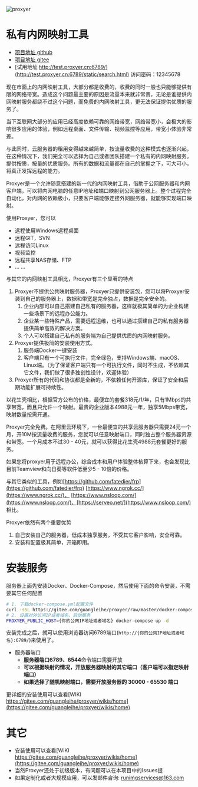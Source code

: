
![proxyer](https://gitee.com/guangleihe/proxyer/raw/master/img/logo.png)

# 私有内网映射工具

- [项目地址 github](https://github.com/khvysofq/proxyer)
- [项目地址 gitee](https://gitee.com/guangleihe/proxyer)
- [试用地址 http://test.proxyer.cn:6789/](http://test.proxyer.cn:6789/static/search.html) 访问密码：12345678

现在市面上的内网映射工具，大部分都是收费的，收费的同时一般也只能够提供有限的网络带宽。造成这个问题最主要的原因是流量本来就非常贵，无论是谁提供内网映射服务都绕不过这个问题，而免费的内网映射工具，更无法保证提供优质的服务了。

当下互联网大部分的应用已经高度依赖可靠的网络带宽，网络带宽小，会极大的影响很多应用的体验，例如远程桌面、文件传输、视频监控等应用，带宽小体验非常差。

与此同时，云服务器的租用变得越来越简单，按流量收费的这种模式也逐渐兴起，在这种情况下，我们完全可以选择为自己或者团队搭建一个私有的内网映射服务。提供按质，按量的优质服务。所有的数据和流量都在自己的掌握之下，可大可小，将真正发挥远程的能力。

Proxyer是一个允许随意搭建的新一代的内网映射工具，借助于公网服务器和内网客户端，可以将内网电脑的任意IP地址和端口映射到公网服务器上。整个过程完全自动化，对内网的依赖极小，只要客户端能够连接外网服务器，就能够实现端口映射。


使用Proxyer，您可以
- 远程使用Windows远程桌面
- 远程GIT，SVN
- 远程访问Linux
- 视频监控
- 远程共享NAS存储、FTP
- ... ...

与其它的内网映射工具相比，Proxyer有三个显著的特点


1. Proxyer不提供公共映射服务器，Proxyer只提供安装包，您可以将Proxyer安装到自己的服务器上，数据和带宽是完全独占，数据是完全安全的。
    1. 企业内部可以自己搭建自己私有的服务器，这样就极其简单的为企业构建一些场景下的远程办公能力。
    2. 企业某一些特殊产品，需要远程运维，也可以通过搭建自己的私有服务器提供简单高效的解决方案。
    3. 个人可以搭建自己私有的服务端为自己提供优质的内网映射服务。
2. Proxyer提供极简的安装使用方式。
    1. 服务端Docker一键安装
    2. 客户端只有一个可执行文件，完全绿色，支持Windows端、macOS、Linux端。（为了保证客户端只有一个可执行文件，同时不生成，不依赖其它文件，我们做了很多独创性设计，欢迎体验）
3. Proxyer所有的代码和协议都是全新的，不依赖任何开源库，保证了安全和后期功能扩展可持续性。

以花生壳相比，根据官方公布的价格，最便宜的套餐318元/1/年，只有1Mbps的共享带宽，而且只允许一个映射。最贵的企业版本4988元一年，独享5Mbps带宽，映射数量按需开通。

Proxyer完全免费。在阿里云环境下，一台最便宜的共享云服务器只需要24元一个月，开10M按流量收费的服务，您就可以任意映射端口，同时独占整个服务器资源和带宽。一个月成本不过30 - 40元，就可以获得比花生壳4988元套餐更好的服务。

如果您将proxyer用于远程办公，综合成本和用户体验整体核算下来，也会发现比目前Teamview和向日葵等软件低至少5 - 10倍的价格。

与其它类似的工具，例如[https://github.com/fatedier/frp](https://github.com/fatedier/frp) [https://www.ngrok.cc/](https://www.ngrok.cc/)， [https://www.nsloop.com/](https://www.nsloop.com/)、[https://serveo.net/](https://www.nsloop.com/) 相比。

Proxyer依然有两个重要优势

1. 自己安装自己的服务器，低成本独享服务，不受其它客户影响，安全可靠。
2. 安装和配置极其简单，开箱即用。

# 安装服务

服务器上面先安装Docker、Docker-Compose，然后使用下面的命令安装，不需要其它任何配置

```bash
# 1. 下载docker-compose.yml配置文件
curl -sSL https://gitee.com/guangleihe/proxyer/raw/master/docker-compose.yaml -o docker-compose.yml
# 2. 设置对外访问IP或者域名，启动服务
PROXYER_PUBLIC_HOST={你的公网IP地址或者域名} docker-compose up -d
```

安装完成之后，就可以使用浏览器访问6789端口(`http://{你的公网IP地址或者域名}:6789/`)来使用了。

-  服务器端口
    - **服务器端口6789、6544**命令端口需要开放
    - **可以根据映射的情况，开放服务器映射的其它端口（客户端可以指定映射端口）**
    - **如果选择了随机映射端口，需要开放服务器的 30000 - 65530 端口**

更详细的安装使用可以查看[WIKI https://gitee.com/guangleihe/proxyer/wikis/home](https://gitee.com/guangleihe/proxyer/wikis/home)

# 其它

- 安装使用可以查看[WIKI https://gitee.com/guangleihe/proxyer/wikis/home](https://gitee.com/guangleihe/proxyer/wikis/home)
- 当然Proxyer还处于初级版本，有问题可以在本项目中的Issues提
- 如果定制化或者大规模应用，可以发邮件咨询: runimgservices@163.com
